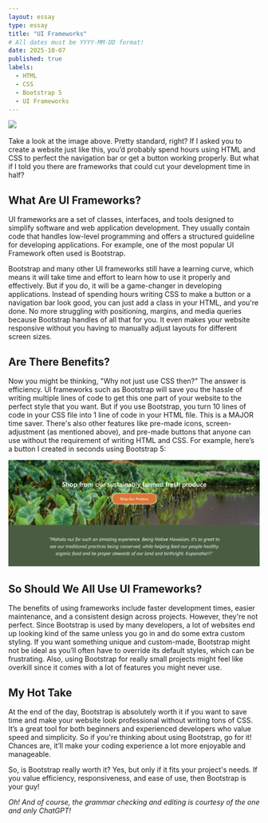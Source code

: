 ```yaml
---
layout: essay
type: essay
title: "UI Frameworks"
# All dates must be YYYY-MM-DD format!
date: 2025-10-07
published: true
labels:
  - HTML
  - CSS
  - Bootstrap 5
  - UI Frameworks
---
```


<img class="img-fluid" src="../img/frameworks/website.png"> 

Take a look at the image above. Pretty standard, right? If I asked you to create a website just like this, you’d probably spend hours using HTML and CSS to perfect the navigation bar or get a button working properly. But what if I told you there are frameworks that could cut your development time in half?

## What Are UI Frameworks? 
UI frameworks are a set of classes, interfaces, and tools designed to simplify software and web application development. They usually contain code that handles low-level programming and offers a structured guideline for developing applications. For example, one of the most popular UI Framework often used is Bootstrap. 

Bootstrap and many other UI frameworks still have a learning curve, which means it will take time and effort to learn how to use it properly and effectively. But if you do, it will be a game-changer in developing applications. Instead of spending hours writing CSS to make a button or a navigation bar look good, you can just add a class in your HTML, and you're done. No more struggling with positioning, margins, and media queries because Bootstrap handles of all that for you. It even makes your website responsive without you having to manually adjust layouts for different screen sizes. 

## Are There Benefits? 
Now you might be thinking, "Why not just use CSS then?" The answer is efficiency. UI frameworks such as Bootstrap will save you the hassle of writing multiple lines of code to get this one part of your website to the perfect style that you want. But if you use Bootstrap, you turn 10 lines of code in your CSS file into 1 line of code in your HTML file. This is a MAJOR time saver. There's also other features like pre-made icons, screen-adjustment (as mentioned above), and pre-made buttons that anyone can use without the requirement of writing HTML and CSS. For example, here’s a button I created in seconds using Bootstrap 5:

<img width="1000px" class="rounded float-start pe-4" src="../img/frameworks/button.png">


## So Should We All Use UI Frameworks? 
The benefits of using frameworks include faster development times, easier maintenance, and a consistent design across projects. However, they're not perfect. Since Bootstrap is used by many developers, a lot of websites end up looking kind of the same unless you go in and do some extra custom styling. If you want something unique and custom-made, Bootstrap might not be ideal as you’ll often have to override its default styles, which can be frustrating. Also, using Bootstrap for really small projects might feel like overkill since it comes with a lot of features you might never use.

## My Hot Take 
At the end of the day, Bootstrap is absolutely worth it if you want to save time and make your website look professional without writing tons of CSS. It’s a great tool for both beginners and experienced developers who value speed and simplicity. So if you're thinking about using Bootstrap, go for it! Chances are, it’ll make your coding experience a lot more enjoyable and manageable. 

So, is Bootstrap really worth it? Yes, but only if it fits your project's needs. If you value efficiency, responsiveness, and ease of use, then Bootstrap is your guy!

*Oh! And of course, the grammar checking and editing is courtesy of the one and only ChatGPT!*
